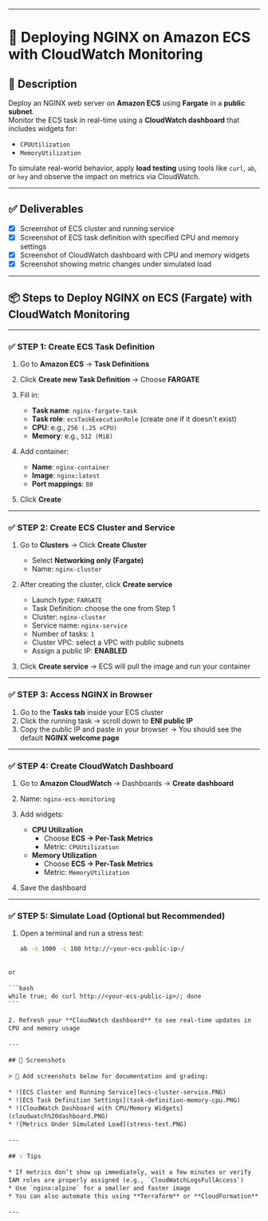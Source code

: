 
---

# 🚀 Deploying NGINX on Amazon ECS with CloudWatch Monitoring

## 📝 Description

Deploy an NGINX web server on **Amazon ECS** using **Fargate** in a **public subnet**.  
Monitor the ECS task in real-time using a **CloudWatch dashboard** that includes widgets for:
- `CPUUtilization`
- `MemoryUtilization`

To simulate real-world behavior, apply **load testing** using tools like `curl`, `ab`, or `hey` and observe the impact on metrics via CloudWatch.

---

## ✅ Deliverables

- [x] Screenshot of ECS cluster and running service
- [x] Screenshot of ECS task definition with specified CPU and memory settings
- [x] Screenshot of CloudWatch dashboard with CPU and memory widgets
- [x] Screenshot showing metric changes under simulated load

---

## 📦 Steps to Deploy NGINX on ECS (Fargate) with CloudWatch Monitoring

---

### ✅ STEP 1: Create ECS Task Definition

1. Go to **Amazon ECS** → **Task Definitions**
2. Click **Create new Task Definition** → Choose **FARGATE**
3. Fill in:
   - **Task name**: `nginx-fargate-task`
   - **Task role**: `ecsTaskExecutionRole` (create one if it doesn't exist)
   - **CPU**: e.g., `256 (.25 vCPU)`
   - **Memory**: e.g., `512 (MiB)`
4. Add container:
   - **Name**: `nginx-container`
   - **Image**: `nginx:latest`
   - **Port mappings**: `80`

5. Click **Create**

---

### ✅ STEP 2: Create ECS Cluster and Service

1. Go to **Clusters** → Click **Create Cluster**
   - Select **Networking only (Fargate)**
   - Name: `nginx-cluster`

2. After creating the cluster, click **Create service**
   - Launch type: `FARGATE`
   - Task Definition: choose the one from Step 1
   - Cluster: `nginx-cluster`
   - Service name: `nginx-service`
   - Number of tasks: `1`
   - Cluster VPC: select a VPC with public subnets
   - Assign a public IP: **ENABLED**

3. Click **Create service** → ECS will pull the image and run your container

---

### ✅ STEP 3: Access NGINX in Browser

1. Go to the **Tasks tab** inside your ECS cluster
2. Click the running task → scroll down to **ENI public IP**
3. Copy the public IP and paste in your browser → You should see the default **NGINX welcome page**

---

### ✅ STEP 4: Create CloudWatch Dashboard

1. Go to **Amazon CloudWatch** → Dashboards → **Create dashboard**
2. Name: `nginx-ecs-monitoring`
3. Add widgets:
   - **CPU Utilization**
     - Choose **ECS → Per-Task Metrics**
     - Metric: `CPUUtilization`
   - **Memory Utilization**
     - Choose **ECS → Per-Task Metrics**
     - Metric: `MemoryUtilization`

4. Save the dashboard

---

### ✅ STEP 5: Simulate Load (Optional but Recommended)

1. Open a terminal and run a stress test:
   ```bash
   ab -n 1000 -c 100 http://<your-ecs-public-ip>/
````

or

```bash
while true; do curl http://<your-ecs-public-ip>/; done
```

2. Refresh your **CloudWatch dashboard** to see real-time updates in CPU and memory usage

---

## 📸 Screenshots

> 📁 Add screenshots below for documentation and grading:

* ![ECS Cluster and Running Service](ecs-cluster-service.PNG)
* ![ECS Task Definition Settings](task-definition-memory-cpu.PNG)
* ![CloudWatch Dashboard with CPU/Memory Widgets](cloudwatch%20dashboard.PNG)
* ![Metrics Under Simulated Load](stress-test.PNG)

---

## 💡 Tips

* If metrics don’t show up immediately, wait a few minutes or verify IAM roles are properly assigned (e.g., `CloudWatchLogsFullAccess`)
* Use `nginx:alpine` for a smaller and faster image
* You can also automate this using **Terraform** or **CloudFormation**

---


